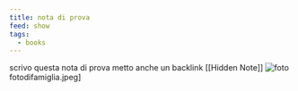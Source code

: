 ```yaml
---
title: nota di prova
feed: show
tags:
  - books
---
```

scrivo questa nota di prova
metto anche un backlink [[Hidden Note]]
![foto](../fotodifamiglia.jpeg)fotodifamiglia.jpeg]
